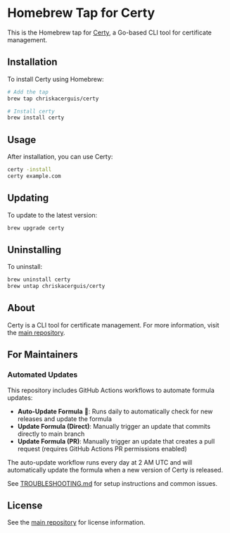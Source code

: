 # Homebrew Tap for Certy

This is the Homebrew tap for [Certy](https://github.com/chriskacerguis/certy), a Go-based CLI tool for certificate management.

## Installation

To install Certy using Homebrew:

```bash
# Add the tap
brew tap chriskacerguis/certy

# Install certy
brew install certy
```

## Usage

After installation, you can use Certy:

```bash
certy -install
certy example.com
```

## Updating

To update to the latest version:

```bash
brew upgrade certy
```

## Uninstalling

To uninstall:

```bash
brew uninstall certy
brew untap chriskacerguis/certy
```

## About

Certy is a CLI tool for certificate management. For more information, visit the [main repository](https://github.com/chriskacerguis/certy).

## For Maintainers

### Automated Updates

This repository includes GitHub Actions workflows to automate formula updates:

- **Auto-Update Formula** 🤖: Runs daily to automatically check for new releases and update the formula
- **Update Formula (Direct)**: Manually trigger an update that commits directly to main branch
- **Update Formula (PR)**: Manually trigger an update that creates a pull request (requires GitHub Actions PR permissions enabled)

The auto-update workflow runs every day at 2 AM UTC and will automatically update the formula when a new version of Certy is released.

See [TROUBLESHOOTING.md](TROUBLESHOOTING.md) for setup instructions and common issues.

## License

See the [main repository](https://github.com/chriskacerguis/certy) for license information.
